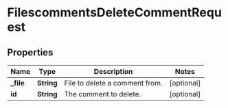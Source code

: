 

# FilescommentsDeleteCommentRequest


## Properties

| Name | Type | Description | Notes |
|------------ | ------------- | ------------- | -------------|
|**_file** | **String** | File to delete a comment from. |  [optional] |
|**id** | **String** | The comment to delete. |  [optional] |



